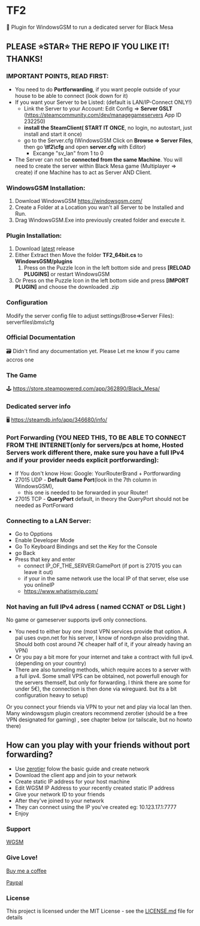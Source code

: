# TF2
🧩 Plugin for WindowsGSM to run a dedicated server for Black Mesa

## PLEASE ⭐STAR⭐ THE REPO IF YOU LIKE IT! THANKS!

### IMPORTANT POINTS, READ FIRST:
- You need to do **Portforwarding**, if you want people outside of your house to be able to connect (look down for it)
- If you want your Server to be Listed: (default is LAN/IP-Connect ONLY!)
  - Link the Server to your Account: Edit Config => **Server GSLT** (https://steamcommunity.com/dev/managegameservers App ID 232250)
  - **install the SteamClient( START IT ONCE**, no login, no autostart, just install and start it once)
  - go to the Server.cfg (WindowsGSM Click on **Browse => Server Files**, then go **\tf2\cfg** and open **server.cfg** with Editor)
    - Excange "sv_lan" from 1 to 0
- The Server can not be **connected from the same Machine**. You will need to create the server within Black Mesa game (Multiplayer => create) if one Machine has to act as Server AND Client.

### WindowsGSM Installation: 
1. Download  WindowsGSM https://windowsgsm.com/ 
2. Create a Folder at a Location you wan't all Server to be Installed and Run.
3. Drag WindowsGSM.Exe into previously created folder and execute it.

### Plugin Installation:
1. Download [latest](https://github.com/Raziel7893/WindowsGSM.TF2_64bit/releases/latest) release
2. Either Extract then Move the folder **TF2_64bit.cs** to **WindowsGSM/plugins** 
    1. Press on the Puzzle Icon in the left bottom side and press **[RELOAD PLUGINS]** or restart WindowsGSM
3. Or Press on the Puzzle Icon in the left bottom side and press **[IMPORT PLUGIN]** and choose the downloaded .zip

### Configuration
Modify the server config file to adjust settings(Brose=>Server Files): serverfiles\bms\cfg

### Official Documentation
🗃️ Didn't find any documentation yet. Please Let me know if you came accros one

### The Game
🕹️ https://store.steampowered.com/app/362890/Black_Mesa/

### Dedicated server info
🖥️ https://steamdb.info/app/346680/info/

### Port Forwarding (YOU NEED THIS, TO BE ABLE TO CONNECT FROM THE INTERNET(only for servers/pcs at home, Hosted Servers work different there, make sure you have a full IPv4 and if your provider needs explicit portforwarding):
- If You don't know How: Google: YourRouterBrand + Portforwarding
- 27015 UDP - **Default Game Port**(look in the 7th column in WindowsGSM), 
  - this one is needed to be forwarded in your Router!
- 27015 TCP - **QueryPort** default, in theory the QueryPort should not be needed as PortForward

### Connecting to a LAN Server:
- Go to Opptions
- Enable Developer Mode
- Go To Keyboard Bindings and set the Key for the Console
- go Back
- Press that key and enter
  - connect IP_OF_THE_SERVER:GamePort (if port is 27015 you can leave it out)
  - if your in the same network use the local IP of that server, else use you onlineIP
  - https://www.whatismyip.com/
  
### Not having an full IPv4 adress ( named CCNAT or DSL Light )
No game or gameserver supports ipv6 only connections. 
- You need to either buy one (most VPN services provide that option. A pal uses ovpn.net for his server, I know of nordvpn also providing that. Should both cost around 7€ cheaper half of it, if your already having an VPN)
- Or you pay a bit more for your internet and take a contract with full ipv4. (depending on your country)
- There are also tunneling methods, which require acces to a server with a full ipv4. Some small VPS can be obtained, not powerfull enough for the servers themself, but only for forwarding. I think there are some for under 5€), the connection is then done via wireguard. but its a bit configuration heavy to setup) 

Or you connect your friends via VPN to your net and play via local lan then.
Many windowsgsm plugin creators recommend zerotier (should be a free VPN designated for gaming) , see chapter below (or tailscale, but no howto there)

## How can you play with your friends without port forwarding?
- Use [zerotier](https://www.zerotier.com/) folow the basic guide and create network
- Download the client app and join to your network
- Create static IP address for your host machine
- Edit WGSM IP Address to your recently created static IP address
- Give your network ID to your friends
- After they've joined to your network
- They can connect using the IP you've created eg: 10.123.17.1:7777
- Enjoy


### Support
[WGSM](https://discord.com/channels/590590698907107340/645730252672335893)

### Give Love!
[Buy me a coffee](https://ko-fi.com/raziel7893)

[Paypal](https://paypal.me/raziel7893)

### License
This project is licensed under the MIT License - see the <a href="https://github.com/raziel7893/WindowsGSM.TF2/blob/main/LICENSE">LICENSE.md</a> file for details
